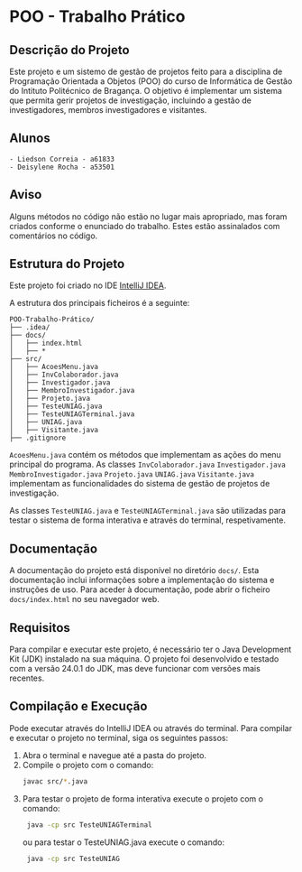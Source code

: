 # POO - Trabalho Prático
## Descrição do Projeto

Este projeto e um sistemo de gestão de projetos feito para a disciplina de Programação Orientada a Objetos (POO) do curso de Informática de Gestão do Intituto Politécnico de Bragança. O objetivo é implementar um sistema que permita gerir projetos de investigação, incluindo a gestão de investigadores, membros investigadores e visitantes.


## Alunos
    - Liedson Correia - a61833
    - Deisylene Rocha - a53501

## Aviso
Alguns métodos no código não estão no lugar mais apropriado, mas foram criados conforme o enunciado do trabalho.
Estes estão assinalados com comentários no código.

## Estrutura do Projeto

Este projeto foi criado no IDE [IntelliJ IDEA](https://www.jetbrains.com/idea/).

A estrutura dos principais ficheiros é a seguinte:
```
POO-Trabalho-Prático/
├── .idea/
├── docs/
│   ├── index.html
│   ├── *
├── src/
│   ├── AcoesMenu.java
│   ├── InvColaborador.java
│   ├── Investigador.java
│   ├── MembroInvestigador.java
│   ├── Projeto.java
│   ├── TesteUNIAG.java
│   ├── TesteUNIAGTerminal.java
│   ├── UNIAG.java
│   ├── Visitante.java
├── .gitignore
 ```
`AcoesMenu.java` contém os métodos que implementam as ações do menu principal do programa. 
As classes
   `InvColaborador.java`
   `Investigador.java` 
   `MembroInvestigador.java` 
   `Projeto.java`
   `UNIAG.java`
`Visitante.java` 
implementam as funcionalidades do sistema de gestão de projetos de investigação.

As classes `TesteUNIAG.java` e `TesteUNIAGTerminal.java` são utilizadas para testar o sistema de forma interativa e através do terminal, respetivamente.

## Documentação
A documentação do projeto está disponível no diretório `docs/`. Esta documentação inclui informações sobre a implementação do sistema e instruções de uso.
Para aceder à documentação, pode abrir o ficheiro `docs/index.html` no seu navegador web.

## Requisitos
Para compilar e executar este projeto, é necessário ter o Java Development Kit (JDK) instalado na sua máquina. O projeto foi desenvolvido e testado com a versão 24.0.1 do JDK, mas deve funcionar com versões mais recentes.

## Compilação e Execução
Pode executar através do IntelliJ IDEA ou através do terminal.
Para compilar e executar o projeto no terminal, siga os seguintes passos:
1. Abra o terminal e navegue até a pasta do projeto.
2. Compile o projeto com o comando:
   ```bash
   javac src/*.java
   ```
3. Para testar o projeto de forma interativa execute o projeto com o comando:
   ```bash
    java -cp src TesteUNIAGTerminal
    ```
   ou para testar o TesteUNIAG.java execute o comando:
   ```bash
    java -cp src TesteUNIAG
    ```
